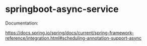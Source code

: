 # springboot-async-service

Documentation:

https://docs.spring.io/spring/docs/current/spring-framework-reference/integration.html#scheduling-annotation-support-async

